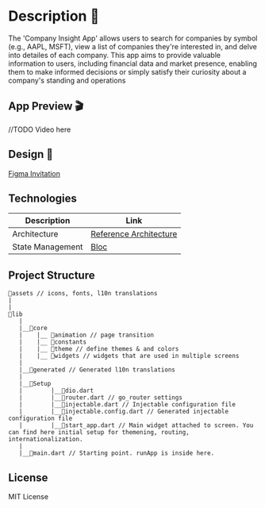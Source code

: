 # Description 📃

The 'Company Insight App' allows users to search for companies by symbol (e.g., AAPL,
MSFT), view a list of companies they're interested in, and delve into detailes of each
company. This app aims to provide valuable information to users, including financial data and
market presence, enabling them to make informed decisions or simply satisfy their curiosity
about a company's standing and operations

## App Preview 🎬

//TODO Video here

## Design 🎨

[Figma Invitation](https://www.figma.com/file/KByBJJhCMzdsvbLa8cuOwI/Untitled?type=design&node-id=0%3A1&mode=design&t=g4tJmtDAfOroKqz4-1)

## Technologies

| Description      | Link                                                                                                                          |
| ---------------- | ----------------------------------------------------------------------------------------------------------------------------- |
| Architecture     | [Reference Architecture](https://resocoder.com/2019/08/27/flutter-tdd-clean-architecture-course-1-explanation-project-structure) |
| State Management | [Bloc](https://pub.dev/packages/bloc)                                                                                            |

## Project Structure

```
📁assets // icons, fonts, l10n translations
|  
|
📁lib
   |
   |__📁core
   |	|__ 📁animation // page transition
   |	|__ 📁constants
   |	|__ 📁theme // define themes & and colors
   |	|__ 📁widgets // widgets that are used in multiple screens
   |
   |__📁generated // Generated l10n translations
   |
   |__📁Setup
   |        |__📄dio.dart
   |        |__📄router.dart // go_router settings
   |        |__📄injectable.dart // Injectable configuration file
   |        |__📄injectable.config.dart // Generated injectable configuration file
   |        |__📄start_app.dart // Main widget attached to screen. You can find here initial setup for themening, routing, internationalization.
   |
   |__📄main.dart // Starting point. runApp is inside here.
```

## License

MIT License
